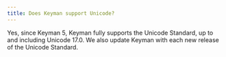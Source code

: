```yaml
---
title: Does Keyman support Unicode?
---
```


Yes, since Keyman 5, Keyman fully supports the Unicode Standard, up to
and including Unicode 17.0. We also update Keyman with each new release
of the Unicode Standard.
